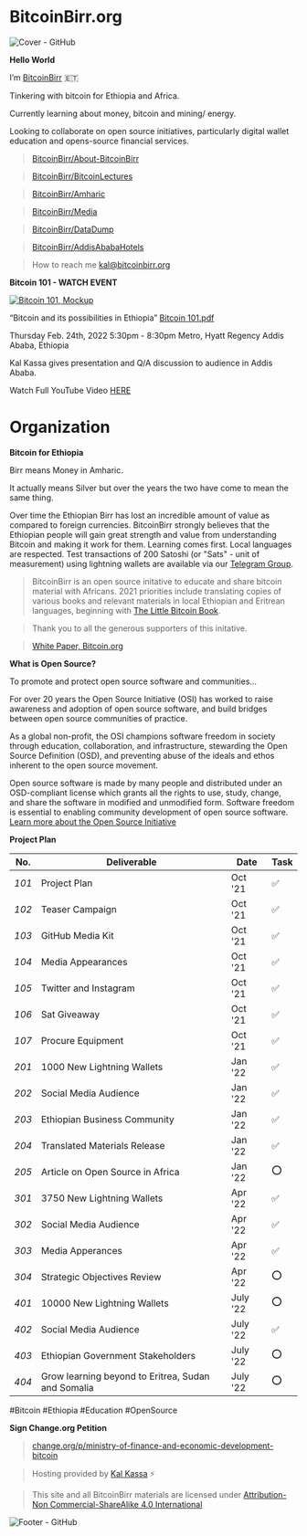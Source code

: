 # BitcoinBirr.org

![Cover - GitHub](https://user-images.githubusercontent.com/87287532/126019906-25eb62f4-f285-4ef5-9837-221074035089.jpg)

**Hello World**

I’m [BitcoinBirr](bitcoinbirr.org) :ethiopia:

Tinkering with bitcoin for Ethiopia and Africa.

Currently learning about money, bitcoin and mining/ energy.

Looking to collaborate on open source initiatives, particularly digital wallet education and opens-source financial services.

> [BitcoinBirr/About-BitcoinBirr](https://github.com/BitcoinBirr/About-BitcoinBirr)

> [BitcoinBirr/BitcoinLectures](https://github.com/BitcoinBirr/BitcoinLectures) 

> [BitcoinBirr/Amharic](https://github.com/BitcoinBirr/Amharic)

> [BitcoinBirr/Media](https://github.com/BitcoinBirr/Media)

> [BitcoinBirr/DataDump](https://github.com/BitcoinBirr/DataDump)

> [BitcoinBirr/AddisAbabaHotels](https://github.com/BitcoinBirr/AddisAbabaHotels)

> How to reach me kal@bitcoinbirr.org

**Bitcoin 101 - WATCH EVENT**

[![Bitcoin 101, Mockup](https://user-images.githubusercontent.com/87287532/163726400-d19cdcc5-86b9-4ff8-a9ff-28e22eb9a71f.jpg)](https://www.youtube.com/watch?v=Wf0PQMwfVT8)

“Bitcoin and its possibilities in Ethiopia” [Bitcoin 101.pdf](https://github.com/BitcoinBirr/BitcoinLectures#:~:text=possibilities%20in%20Ethiopia%E2%80%9D-,Bitcoin%20101.pdf,-Thursday%20Feb.%2024th)

Thursday Feb. 24th, 2022 5:30pm - 8:30pm Metro, Hyatt Regency Addis Ababa, Ethiopia

Kal Kassa gives presentation and Q/A discussion to audience in Addis Ababa.

Watch Full YouTube Video [HERE](https://www.youtube.com/watch?v=Wf0PQMwfVT8)

# Organization

**Bitcoin for Ethiopia**

Birr means Money in Amharic. 

It actually means Silver but over the years the two have come to mean the same thing. 

Over time the Ethiopian Birr has lost an incredible amount of value as compared to foreign currencies. BitcoinBirr strongly believes that the Ethiopian people will gain great strength and value from understanding Bitcoin and making it work for them. Learning comes first. Local languages are respected. Test transactions of 200 Satoshi (or "Sats" - unit of measurement) using lightning wallets are available via our [Telegram Group](https://t.me/bitcoinbirr).

> BitcoinBirr is an open source initative to educate and share bitcoin material with Africans. 2021 priorities include translating copies of various books and relevant materials in local Ethiopian and Eritrean languages, beginning with [The Little Bitcoin Book](https://littlebitcoinbook.com/).

> Thank you to all the generous supporters of this initative.

> [White Paper, Bitcoin.org](https://bitcoin.org/bitcoin.pdf)

**What is Open Source?**

To promote and protect open source software and communities...

For over 20 years the Open Source Initiative (OSI) has worked to raise awareness and adoption of open source software, and build bridges between open source communities of practice. 

As a global non-profit, the OSI champions software freedom in society through education, collaboration, and infrastructure, stewarding the Open Source Definition (OSD), and preventing abuse of the ideals and ethos inherent to the open source movement.

Open source software is made by many people and distributed under an OSD-compliant license which grants all the rights to use, study, change, and share the software in modified and unmodified form. Software freedom is essential to enabling community development of open source software. [Learn more about the Open Source Initiative](opensource.org)

**Project Plan**

| No.  | Deliverable | Date | Task |
| ---- | ----------- | ---- | ---- |
| *101* | Project Plan | Oct '21 | :white_check_mark: |
| *102* | Teaser Campaign | Oct '21 | :white_check_mark: |
| *103* | GitHub Media Kit | Oct '21 | :white_check_mark: |
| *104* | Media Appearances | Oct '21 | :white_check_mark: |
| *105* | Twitter and Instagram | Oct '21 | :white_check_mark: |
| *106* | Sat Giveaway | Oct '21 | :white_check_mark: |
| *107* | Procure Equipment | Oct '21 | :white_check_mark: |
| *201* | 1000 New Lightning Wallets | Jan '22 | :white_check_mark: |
| *202* | Social Media Audience | Jan '22 | :white_check_mark: |
| *203* | Ethiopian Business Community | Jan '22 | :white_check_mark: |
| *204* | Translated Materials Release | Jan '22 | :white_check_mark: |
| *205* | Article on Open Source in Africa | Jan '22 | :o: |
| *301* | 3750 New Lightning Wallets | Apr '22 | :white_check_mark: |
| *302* | Social Media Audience | Apr '22 | :white_check_mark: |
| *303* | Media Apperances | Apr '22 | :white_check_mark: |
| *304* | Strategic Objectives Review | Apr '22 | :o: |
| *401* | 10000 New Lightning Wallets | July '22 | :o: |
| *402* | Social Media Audience | July '22 | :white_check_mark: |
| *403* | Ethiopian Government Stakeholders | July '22 | :o: |
| *404* | Grow learning beyond to Eritrea, Sudan and Somalia | July '22 | :o: |

#Bitcoin
#Ethiopia
#Education
#OpenSource

**Sign Change.org Petition** 

> [change.org/p/ministry-of-finance-and-economic-development-bitcoin](https://www.change.org/p/ministry-of-finance-and-economic-development-bitcoin-legal-tender-for-ethiopia?cs_tk=Ai9KsD2NlRJESBoa2WAAAXicyyvNyQEABF8BvCsonINwtGMNtaTImkkFxVI%3D&utm_campaign=820b2f2963ba4d5c9e1dfe14cb500061&utm_content=initial_v0_2_0&utm_medium=email&utm_source=recruit_sign_digest&utm_term=cs)

> Hosting provided by [Kal Kassa](https://www.linkedin.com/in/kalkassa/) :zap:

> This site and all BitcoinBirr materials are licensed under [Attribution-Non Commercial-ShareAlike 4.0 International](https://creativecommons.org/licenses/by-nc-sa/4.0/)

![Footer - GitHub](https://user-images.githubusercontent.com/87287532/125327520-d2c06600-e308-11eb-913f-fb8df03b2abb.jpg)

<!---
BitcoinBirr/BitcoinBirr is a ✨ special ✨ repository because its `README.md` (this file) appears on your GitHub profile.
You can click the Preview link to take a look at your changes.
--->
